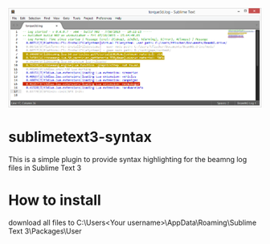 ![](https://raw.githubusercontent.com/BeamNG/sublimetext3-syntax/master/preview.png)

# sublimetext3-syntax
This is a simple plugin to provide syntax highlighting for the beamng log files in Sublime Text 3

# How to install
download all files to C:\Users\<Your username>\AppData\Roaming\Sublime Text 3\Packages\User
